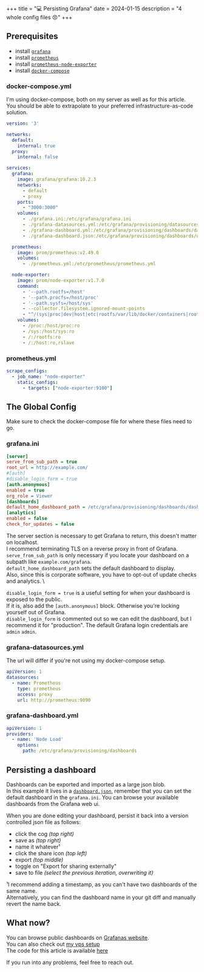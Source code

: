 +++
title = "💻 Persisting Grafana"
date = 2024-01-15
description = "4 whole config files 😠"
+++

## Prerequisites

- install [`grafana`](https://grafana.com/docs/grafana/latest/setup-grafana/installation/)
- install [`prometheus`](https://prometheus.io/docs/prometheus/latest/installation/)
- install [`prometheus-node-exporter`](https://prometheus.io/docs/guides/node-exporter/)
- install [`docker-compose`](https://docs.docker.com/compose/install/)

### docker-compose.yml

I'm using docker-compose, both on my server as well as for this article. \
You should be able to extrapolate to your preferred infrastructure-as-code solution.

```yml
version: '3'

networks:
  default:
    internal: true
  proxy:
    internal: false

services:
  grafana:
    image: grafana/grafana:10.2.3
    networks:
      - default
      - proxy
    ports:
      - "3000:3000"
    volumes:
      - ./grafana.ini:/etc/grafana/grafana.ini
      - ./grafana-datasources.yml:/etc/grafana/provisioning/datasources/datasources.yml
      - ./grafana-dashboard.yml:/etc/grafana/provisioning/dashboards/dashboard.yml
      - ./grafana-dashboard.json:/etc/grafana/provisioning/dashboards/dashboard.json

  prometheus:
    image: prom/prometheus:v2.49.0
    volumes:
      - ./prometheus.yml:/etc/prometheus/prometheus.yml

  node-exporter:
    image: prom/node-exporter:v1.7.0
    command:
      - '--path.rootfs=/host'
      - '--path.procfs=/host/proc'
      - '--path.sysfs=/host/sys'
      - --collector.filesystem.ignored-mount-points
      - "^/(sys|proc|dev|host|etc|rootfs/var/lib/docker/containers|rootfs/var/lib/docker/overlay2|rootfs/run/docker/netns|rootfs/var/lib/docker/aufs)($$|/)"
    volumes:
      - /proc:/host/proc:ro
      - /sys:/host/sys:ro
      - /:/rootfs:ro
      - /:/host:ro,rslave
```

### prometheus.yml

```yml
scrape_configs:
  - job_name: "node-exporter"
    static_configs:
      - targets: ["node-exporter:9100"]
```


## The Global Config

Make sure to check the docker-compose file for where these files need to go.

### grafana.ini

```ini
[server]
serve_from_sub_path = true
root_url = http://example.com/
#[auth]
#disable_login_form = true
[auth.anonymous]
enabled = true
org_role = Viewer
[dashboards]
default_home_dashboard_path = /etc/grafana/provisioning/dashboards/dashboard.json
[analytics]
enabled = false
check_for_updates = false
```

The server section is necessary to get Grafana to return, this doesn't matter on localhost. \
I recommend terminating TLS on a reverse proxy in front of Grafana. \
`serve_from_sub_path` is only necessary if you locate your dashboard on a subpath like `example.com/grafana`. \
`default_home_dashboard_path` sets the default dashboard to display. \
Also, since this is corporate software, you have to opt-out of update checks and analytics. \

`disable_login_form = true` is a useful setting for when your dashboard is exposed to the public. \
If it is, also add the `[auth.anonymous]` block. Otherwise you're locking yourself out of Grafana. \
`disable_login_form` is commented out so we can edit the dashboard, but I recommend it for "production".
The default Grafana login credentials are `admin` `admin`.

### grafana-datasources.yml

The url will differ if you're not using my docker-compose setup.

```yml
apiVersion: 1
datasources:
  - name: Prometheus
    type: prometheus
    access: proxy
    url: http://prometheus:9090
```

### grafana-dashboard.yml

```yml
apiVersion: 1
providers:
  - name: 'Node Load'
    options:
      path: /etc/grafana/provisioning/dashboards
```

## Persisting a dashboard

Dashboards can be exported and imported as a large json blob. \
In this example it lives in a [`dashboard.json`](https://github.com/port19x/persisting-grafana/blob/master/grafana-dashboard.json), remember that you can set the default dashboard in the `grafana.ini`.
You can browse your available dashboards from the Grafana web ui.

When you are done editing your dashboard, persist it back into a version controlled json file as follows:
- click the cog *(top right)*
- save as *(top right)*
- name it whatever¹
- click the share icon *(top left)*
- export *(top middle)*
- toggle on "Export for sharing externally"
- save to file *(select the previous iteration, overwriting it)*

¹I recommend adding a timestamp, as you can't have two dashboards of the same name. \
Alternatively, you can find the dashboard name in your git diff and manually revert the name back.

## What now?

You can browse public dashboards on [Grafanas website](https://grafana.com/grafana/dashboards/). \
You can also check out [my vps setup](https://github.com/port19x/rapture) \
The code for this article is available [here](https://github.com/port19x/persisting-grafana)

If you run into any problems, feel free to reach out.
